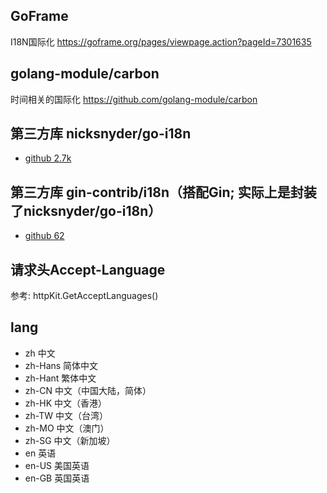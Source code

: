 ## GoFrame
I18N国际化
    https://goframe.org/pages/viewpage.action?pageId=7301635

## golang-module/carbon
时间相关的国际化
    https://github.com/golang-module/carbon

## 第三方库 nicksnyder/go-i18n
- [github 2.7k](https://github.com/nicksnyder/go-i18n)

## 第三方库 gin-contrib/i18n（搭配Gin; 实际上是封装了nicksnyder/go-i18n）
- [github 62](https://github.com/gin-contrib/i18n)

## 请求头Accept-Language
参考: httpKit.GetAcceptLanguages()

## lang
- zh          中文
- zh-Hans     简体中文
- zh-Hant     繁体中文
- zh-CN       中文（中国大陆，简体）
- zh-HK       中文（香港）
- zh-TW       中文（台湾）
- zh-MO       中文（澳门）
- zh-SG       中文（新加坡）
- en          英语
- en-US       美国英语
- en-GB       英国英语


